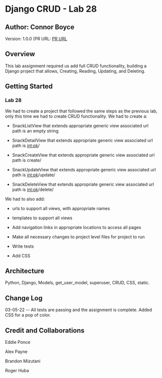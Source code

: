 # Django CRUD - Lab 28

## Author: Connor Boyce

Version: 1.0.0 (PR URL: [PR URL](https://github.com/bran2miz/django-crud/pull/1)

## Overview

This lab assignment required us add full CRUD functionality, building a Django project that allows, Creating, Reading, Updating, and Deleting.

## Getting Started

### Lab 28

We had to create a project that followed the same steps as the previous lab, only this time we had to create CRUD functionality. We had to create a:

- SnackListView that extends appropriate generic view
associated url path is an empty string

- SnackDetailView that extends appropriate generic view
associated url path is <int:pk>/

- SnackCreateView that extends appropriate generic view
associated url path is create/

- SnackUpdateView that extends appropriate generic view
associated url path is <int:pk>/update/

- SnackDeleteView that extends appropriate generic view
associated url path is <int:pk>/delete/

We had to also add:

- urls to support all views, with appropriate names

- templates to support all views

- Add navigation links in appropriate locations to access all pages

- Make all necessary changes to project level files for project to run

- Write tests

- Add CSS

## Architecture

Python, Django, Models, get_user_model, superuser, CRUD, CSS, static.

## Change Log

03-05-22 -- All tests are passing and the assignment is complete. Added CSS for a pop of color.

## Credit and Collaborations

Eddie Ponce

Alex Payne

Brandon Mizutani

Roger Huba
